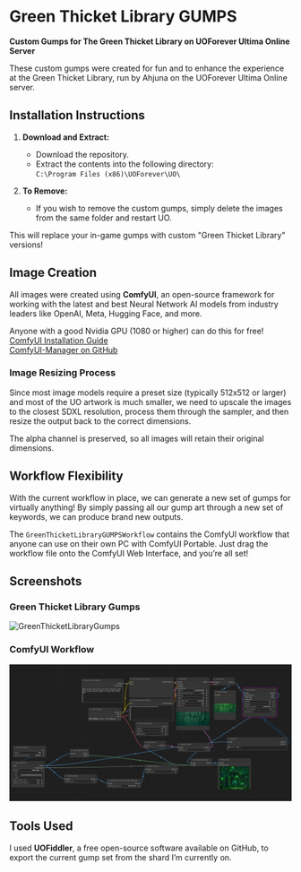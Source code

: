 # Green Thicket Library GUMPS

**Custom Gumps for The Green Thicket Library on UOForever Ultima Online Server**

These custom gumps were created for fun and to enhance the experience at the Green Thicket Library, run by Ahjuna on the UOForever Ultima Online server.

## Installation Instructions

1. **Download and Extract:**
   - Download the repository.
   - Extract the contents into the following directory:  
     `C:\Program Files (x86)\UOForever\UO\`

2. **To Remove:**
   - If you wish to remove the custom gumps, simply delete the images from the same folder and restart UO.

This will replace your in-game gumps with custom "Green Thicket Library" versions!

## Image Creation

All images were created using **ComfyUI**, an open-source framework for working with the latest and best Neural Network AI models from industry leaders like OpenAI, Meta, Hugging Face, and more.

Anyone with a good Nvidia GPU (1080 or higher) can do this for free!  
[ComfyUI Installation Guide](https://github.com/comfyanonymous/ComfyUI?tab=readme-ov-file#installing)  
[ComfyUI-Manager on GitHub](https://github.com/ltdrdata/ComfyUI-Manager)

### Image Resizing Process

Since most image models require a preset size (typically 512x512 or larger) and most of the UO artwork is much smaller, we need to upscale the images to the closest SDXL resolution, process them through the sampler, and then resize the output back to the correct dimensions.

The alpha channel is preserved, so all images will retain their original dimensions.

## Workflow Flexibility

With the current workflow in place, we can generate a new set of gumps for virtually anything! By simply passing all our gump art through a new set of keywords, we can produce brand new outputs.

The `GreenThicketLibraryGUMPSWorkflow` contains the ComfyUI workflow that anyone can use on their own PC with ComfyUI Portable. Just drag the workflow file onto the ComfyUI Web Interface, and you’re all set!

## Screenshots

### Green Thicket Library Gumps
![GreenThicketLibraryGumps](ingamescreenshot.png)

### ComfyUI Workflow
![ComfyUI Workflow](comfyuiworkflow.png)

## Tools Used

I used **UOFiddler**, a free open-source software available on GitHub, to export the current gump set from the shard I’m currently on.
